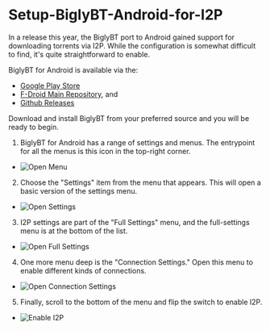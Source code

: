 # Setup-BiglyBT-Android-for-I2P

In a release this year, the BiglyBT port to Android gained support for
downloading torrents via I2P. While the configuration is somewhat difficult to
find, it's quite straightforward to enable.

BiglyBT for Android is available via the:

 - [Google Play Store](https://play.google.com/store/apps/details?id=com.biglybt.android.client)
 - [F-Droid Main Repository](https://f-droid.org/en/packages/com.biglybt.android.client), and 
 - [Github Releases](https://github.com/BiglySoftware/BiglyBT-Android)

Download and install BiglyBT from your preferred source and you will be ready to begin.

 1. BiglyBT for Android has a range of settings and menus. The entrypoint for all the
  menus is this icon in the top-right corner.
  - ![Open Menu](screenshots/Screenshot-Step-1.png)
 2. Choose the "Settings" item from the menu that appears. This will open a basic version
  of the settings menu.
  - ![Open Settings](screenshots/Screenshot-Step-2.png)
 3. I2P settings are part of the "Full Settings" menu, and the full-settings menu is at the
  bottom of the list.
  - ![Open Full Settings](screenshots/Screenshot-Step-3.png)
 4. One more menu deep is the "Connection Settings." Open this menu to enable different
  kinds of connections.
  - ![Open Connection Settings](screenshots/Screenshot-Step-4.png)
 5. Finally, scroll to the bottom of the menu and flip the switch to enable I2P.
  - ![Enable I2P](screenshots/Screenshot-Step-5.png)

